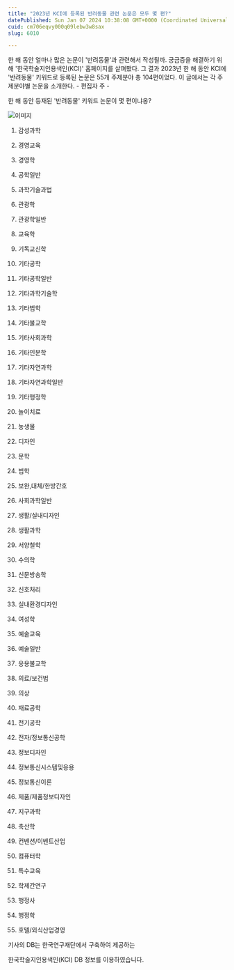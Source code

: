 ```yaml
---
title: "2023년 KCI에 등록된 반려동물 관련 논문은 모두 몇 편?"
datePublished: Sun Jan 07 2024 10:38:08 GMT+0000 (Coordinated Universal Time)
cuid: cm706eqvy000q09lebw3w8sax
slug: 6010

---
```



한 해 동안 얼마나 많은 논문이 '반려동물'과 관련해서 작성될까. 궁금증을 해결하기 위해 '한국학술지인용색인(KCI)' 홈페이지를 살펴봤다. 그 결과 2023년 한 해 동안 KCI에 '반려동물' 키워드로 등록된 논문은 55개 주제분야 총 104편이었다. 이 글에서는 각 주제분야별 논문을 소개한다. - 편집자 주 -

한 해 동안 등재된 '반려동물' 키워드 논문이 몇 편이냐옹?

![이미지](https://cdn.hashnode.com/res/hashnode/image/upload/v1739259850738/45442b55-3a3c-4225-8c15-77ae2a6d0d69.jpeg)

1. 감성과학

2. 경영교육

3. 경영학

4. 공학일반

5. 과학기술과법

6. 관광학

7. 관광학일반

8. 교육학

9. 기독교신학

10. 기타공학

11. 기타공학일반

12. 기타과학기술학

13. 기타법학

14. 기타불교학

15. 기타사회과학

16. 기타인문학

17. 기타자연과학

18. 기타자연과학일반

19. 기타행정학

20. 놀이치료

21. 농생물

22. 디자인

23. 문학

24. 법학

25. 보완,대체/한방간호

26. 사회과학일반

27. 생활/실내디자인

28. 생활과학

29. 서양철학

30. 수의학

31. 신문방송학

32. 신호처리

33. 실내환경디자인

34. 여성학

35. 예술교육

36. 예술일반

37. 응용불교학

38. 의료/보건법

39. 의상

40. 재료공학

41. 전기공학

42. 전자/정보통신공학

43. 정보디자인

44. 정보통신시스템및응용

45. 정보통신이론

46. 제품/제품정보디자인

47. 지구과학

48. 축산학

49. 컨벤션/이벤트산업

50. 컴퓨터학

51. 특수교육

52. 학제간연구

53. 행정사

54. 행정학

55. 호텔/외식산업경영

기사의 DB는 한국연구재단에서 구축하여 제공하는

한국학술지인용색인(KCI) DB 정보를 이용하였습니다.